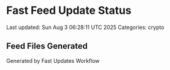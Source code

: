 # Fast Feed Update Status
Last updated: Sun Aug  3 06:28:11 UTC 2025
Categories: crypto

## Feed Files Generated

Generated by Fast Updates Workflow
